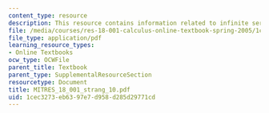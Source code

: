 ```yaml
---
content_type: resource
description: This resource contains information related to infinite series.
file: /media/courses/res-18-001-calculus-online-textbook-spring-2005/1cec3273eb6397e7d958d285d29771cd_MITRES_18_001_strang_10.pdf
file_type: application/pdf
learning_resource_types:
- Online Textbooks
ocw_type: OCWFile
parent_title: Textbook
parent_type: SupplementalResourceSection
resourcetype: Document
title: MITRES_18_001_strang_10.pdf
uid: 1cec3273-eb63-97e7-d958-d285d29771cd
---
```


